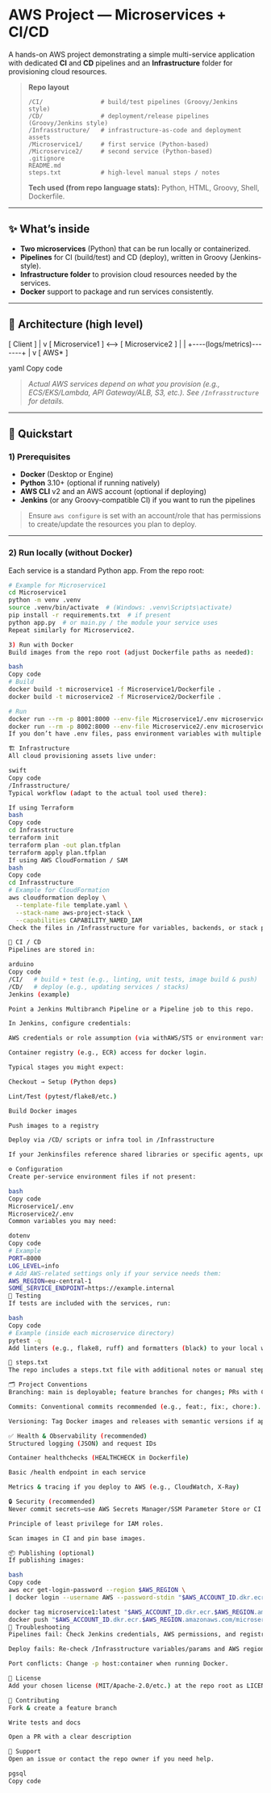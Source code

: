 # AWS Project — Microservices + CI/CD

A hands-on AWS project demonstrating a simple multi-service application with dedicated **CI** and **CD** pipelines and an **Infrastructure** folder for provisioning cloud resources.

> **Repo layout**
>
> ```
> /CI/                # build/test pipelines (Groovy/Jenkins style)
> /CD/                # deployment/release pipelines (Groovy/Jenkins style)
> /Infrasstructure/   # infrastructure-as-code and deployment assets
> /Microservice1/     # first service (Python-based)
> /Microservice2/     # second service (Python-based)
> .gitignore
> README.md
> steps.txt           # high-level manual steps / notes
> ```
>
> **Tech used (from repo language stats):** Python, HTML, Groovy, Shell, Dockerfile.

---

## ✨ What’s inside

- **Two microservices** (Python) that can be run locally or containerized.
- **Pipelines** for CI (build/test) and CD (deploy), written in Groovy (Jenkins-style).
- **Infrastructure folder** to provision cloud resources needed by the services.
- **Docker** support to package and run services consistently.

---

## 🧭 Architecture (high level)

[ Client ]
|
v
[ Microservice1 ] <--> [ Microservice2 ]
| |
+----(logs/metrics)-------+
|
v
[ AWS* ]

yaml
Copy code

> *Actual AWS services depend on what you provision (e.g., ECS/EKS/Lambda, API Gateway/ALB, S3, etc.). See `/Infrasstructure` for details.*

---

## 🚀 Quickstart

### 1) Prerequisites

- **Docker** (Desktop or Engine)
- **Python** 3.10+ (optional if running natively)
- **AWS CLI** v2 and an AWS account (optional if deploying)
- **Jenkins** (or any Groovy-compatible CI) if you want to run the pipelines

> Ensure `aws configure` is set with an account/role that has permissions to create/update the resources you plan to deploy.

---

### 2) Run locally (without Docker)

Each service is a standard Python app. From the repo root:

```bash
# Example for Microservice1
cd Microservice1
python -m venv .venv
source .venv/bin/activate  # (Windows: .venv\Scripts\activate)
pip install -r requirements.txt  # if present
python app.py  # or main.py / the module your service uses
Repeat similarly for Microservice2.

3) Run with Docker
Build images from the repo root (adjust Dockerfile paths as needed):

bash
Copy code
# Build
docker build -t microservice1 -f Microservice1/Dockerfile .
docker build -t microservice2 -f Microservice2/Dockerfile .

# Run
docker run --rm -p 8001:8000 --env-file Microservice1/.env microservice1
docker run --rm -p 8002:8000 --env-file Microservice2/.env microservice2
If you don’t have .env files, pass environment variables with multiple -e KEY=VALUE flags or update the Dockerfiles accordingly.

🏗️ Infrastructure
All cloud provisioning assets live under:

swift
Copy code
/Infrasstructure/
Typical workflow (adapt to the actual tool used there):

If using Terraform
bash
Copy code
cd Infrasstructure
terraform init
terraform plan -out plan.tfplan
terraform apply plan.tfplan
If using AWS CloudFormation / SAM
bash
Copy code
cd Infrasstructure
# Example for CloudFormation
aws cloudformation deploy \
  --template-file template.yaml \
  --stack-name aws-project-stack \
  --capabilities CAPABILITY_NAMED_IAM
Check the files in /Infrasstructure for variables, backends, or stack parameterization.

🔁 CI / CD
Pipelines are stored in:

arduino
Copy code
/CI/   # build + test (e.g., linting, unit tests, image build & push)
/CD/   # deploy (e.g., updating services / stacks)
Jenkins (example)

Point a Jenkins Multibranch Pipeline or a Pipeline job to this repo.

In Jenkins, configure credentials:

AWS credentials or role assumption (via withAWS/STS or environment vars).

Container registry (e.g., ECR) access for docker login.

Typical stages you might expect:

Checkout → Setup (Python deps)

Lint/Test (pytest/flake8/etc.)

Build Docker images

Push images to a registry

Deploy via /CD/ scripts or infra tool in /Infrasstructure

If your Jenkinsfiles reference shared libraries or specific agents, update Jenkins accordingly.

⚙️ Configuration
Create per-service environment files if not present:

bash
Copy code
Microservice1/.env
Microservice2/.env
Common variables you may need:

dotenv
Copy code
# Example
PORT=8000
LOG_LEVEL=info
# Add AWS-related settings only if your service needs them:
AWS_REGION=eu-central-1
SOME_SERVICE_ENDPOINT=https://example.internal
🧪 Testing
If tests are included with the services, run:

bash
Copy code
# Example (inside each microservice directory)
pytest -q
Add linters (e.g., flake8, ruff) and formatters (black) to your local workflow and CI.

📄 steps.txt
The repo includes a steps.txt file with additional notes or manual steps. Review it before deploying to ensure you follow any project-specific instructions.

🗂️ Project Conventions
Branching: main is deployable; feature branches for changes; PRs with CI checks.

Commits: Conventional commits recommended (e.g., feat:, fix:, chore:).

Versioning: Tag Docker images and releases with semantic versions if applicable.

✅ Health & Observability (recommended)
Structured logging (JSON) and request IDs

Container healthchecks (HEALTHCHECK in Dockerfile)

Basic /health endpoint in each service

Metrics & tracing if you deploy to AWS (e.g., CloudWatch, X-Ray)

🔒 Security (recommended)
Never commit secrets—use AWS Secrets Manager/SSM Parameter Store or CI secrets.

Principle of least privilege for IAM roles.

Scan images in CI and pin base images.

📦 Publishing (optional)
If publishing images:

bash
Copy code
aws ecr get-login-password --region $AWS_REGION \
| docker login --username AWS --password-stdin "$AWS_ACCOUNT_ID.dkr.ecr.$AWS_REGION.amazonaws.com"

docker tag microservice1:latest "$AWS_ACCOUNT_ID.dkr.ecr.$AWS_REGION.amazonaws.com/microservice1:latest"
docker push "$AWS_ACCOUNT_ID.dkr.ecr.$AWS_REGION.amazonaws.com/microservice1:latest"
🧰 Troubleshooting
Pipelines fail: Check Jenkins credentials, AWS permissions, and registry logins.

Deploy fails: Re-check /Infrasstructure variables/params and AWS region.

Port conflicts: Change -p host:container when running Docker.

📝 License
Add your chosen license (MIT/Apache-2.0/etc.) at the repo root as LICENSE.

🤝 Contributing
Fork & create a feature branch

Write tests and docs

Open a PR with a clear description

🙋 Support
Open an issue or contact the repo owner if you need help.

pgsql
Copy code
